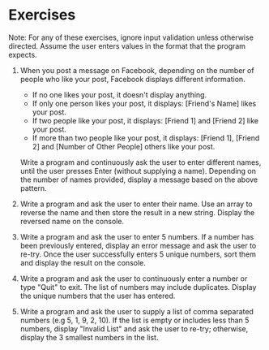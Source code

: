# Exercises

Note: For any of these exercises, ignore input validation unless otherwise directed. Assume the user enters values in the format that the program expects.

1. When you post a message on Facebook, depending on the number of people who like your post, Facebook displays different information.

   - If no one likes your post, it doesn't display anything.
   - If only one person likes your post, it displays: [Friend's Name] likes your post.
   - If two people like your post, it displays: [Friend 1] and [Friend 2] like your post.
   - If more than two people like your post, it displays: [Friend 1], [Friend 2] and [Number of Other People] others like your post.

   Write a program and continuously ask the user to enter different names, until the user presses Enter (without supplying a name). Depending on the number of names provided, display a message based on the above pattern.

2. Write a program and ask the user to enter their name. Use an array to reverse the name and then store the result in a new string. Display the reversed name on the console.

3. Write a program and ask the user to enter 5 numbers. If a number has been previously entered, display an error message and ask the user to re-try. Once the user successfully enters 5 unique numbers, sort them and display the result on the console.

4. Write a program and ask the user to continuously enter a number or type "Quit" to exit. The list of numbers may include duplicates. Display the unique numbers that the user has entered.

5. Write a program and ask the user to supply a list of comma separated numbers (e.g 5, 1, 9, 2, 10). If the list is empty or includes less than 5 numbers, display "Invalid List" and ask the user to re-try; otherwise, display the 3 smallest numbers in the list.
